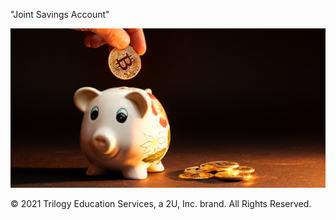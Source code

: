 "Joint Savings Account"

![alt=“”](Images/20-5-challenge-image.png)



© 2021 Trilogy Education Services, a 2U, Inc. brand. All Rights Reserved.

